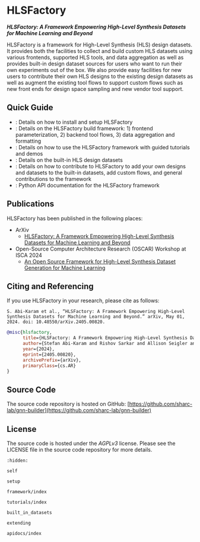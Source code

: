 # HLSFactory

***HLSFactory: A Framework Empowering High-Level Synthesis Datasets for Machine Learning and Beyond***

HLSFactory is a framework for High-Level Synthesis (HLS) design datasets. It provides both the facilities to collect and build custom HLS datasets using various frontends, supported HLS tools, and data aggregation as well as provides built-in design dataset sources for users who want to run their own experiments out of the box. We also provide easy facilities for new users to contribute their own HLS designs to the existing design datasets as well as augment the existing tool flows to support custom flows such as new front ends for design space sampling and new vendor tool support.

## Quick Guide

- [](setup): Details on how to install and setup HLSFactory
- [](framework/index): Details on the HLSFactory build framework: 1) frontend parameterization, 2) backend tool flows, 3) data aggregation and formatting
- [](tutorials/index): Details on how to use the HLSFactory framework with guided tutorials and demos
- [](built_in_datasets): Details on the built-in HLS design datasets
- [](extending): Details on how to contribute to HLSFactory to add your own designs and datasets to the built-in datasets, add custom flows, and general contributions to the framework
- [](apidocs/index): Python API documentation for the HLSFactory framework

## Publications

HLSFactory has been published in the following places:

- ArXiv
  - [HLSFactory: A Framework Empowering High-Level Synthesis Datasets for Machine Learning and Beyond](https://arxiv.org/abs/2405.00820)
- Open-Source Computer Architecture Research (OSCAR) Workshop at ISCA 2024
  - [An Open Source Framework for High-Level Synthesis Dataset Generation for Machine Learning](https://oscar-workshop.github.io)

## Citing and Referencing

If you use HLSFactory in your research, please cite as follows:

```text
S. Abi-Karam et al., “HLSFactory: A Framework Empowering High-Level Synthesis Datasets for Machine Learning and Beyond.” arXiv, May 01, 2024. doi: 10.48550/arXiv.2405.00820.
```

```bibtex
@misc{hlsfactory,
      title={HLSFactory: A Framework Empowering High-Level Synthesis Datasets for Machine Learning and Beyond}, 
      author={Stefan Abi-Karam and Rishov Sarkar and Allison Seigler and Sean Lowe and Zhigang Wei and Hanqiu Chen and Nanditha Rao and Lizy John and Aman Arora and Cong Hao},
      year={2024},
      eprint={2405.00820},
      archivePrefix={arXiv},
      primaryClass={cs.AR}
}
```

## Source Code

The source code repository is hosted on GitHub: [https://github.com/sharc-lab/gnn-builder](https://github.com/sharc-lab/gnn-builder)

## License

The source code is hosted under the *AGPLv3* license. Please see the LICENSE file in the source code repository for more details.

```{toctree}
:hidden:

self

setup

framework/index

tutorials/index

built_in_datasets

extending

apidocs/index
```


